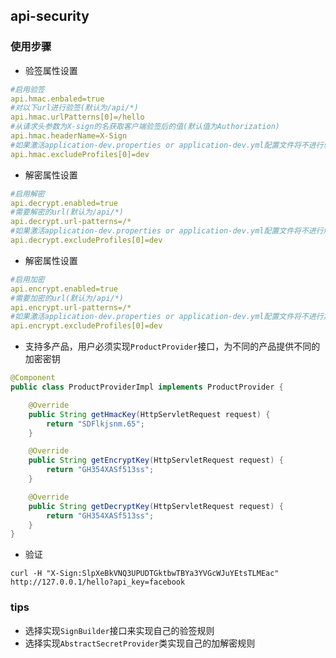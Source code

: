 ## api-security
### 使用步骤
- 验签属性设置
```yaml
#启用验签
api.hmac.enbaled=true
#对以下url进行验签(默认为/api/*)
api.hmac.urlPatterns[0]=/hello
#从请求头参数为X-sign的名获取客户端验签后的值(默认值为Authorization)
api.hmac.headerName=X-Sign
#如果激活application-dev.properties or application-dev.yml配置文件将不进行验签
api.hmac.excludeProfiles[0]=dev
```
- 解密属性设置
```yaml
#启用解密
api.decrypt.enabled=true
#需要解密的url(默认为/api/*)
api.decrypt.url-patterns=/*
#如果激活application-dev.properties or application-dev.yml配置文件将不进行解密
api.decrypt.excludeProfiles[0]=dev
```
- 解密属性设置
```yaml
#启用加密
api.encrypt.enabled=true
#需要加密的url(默认为/api/*)
api.encrypt.url-patterns=/*
#如果激活application-dev.properties or application-dev.yml配置文件将不进行加密
api.encrypt.excludeProfiles[0]=dev
```
- 支持多产品，用户必须实现`ProductProvider`接口，为不同的产品提供不同的加密密钥
```java
@Component
public class ProductProviderImpl implements ProductProvider {

    @Override
    public String getHmacKey(HttpServletRequest request) {
        return "SDFlkjsnm.65";
    }

    @Override
    public String getEncryptKey(HttpServletRequest request) {
        return "GH354XASf513ss";
    }

    @Override
    public String getDecryptKey(HttpServletRequest request) {
        return "GH354XASf513ss";
    }
}
```
- 验证
```jshelllanguage
curl -H "X-Sign:SlpXeBkVNQ3UPUDTGktbwTBYa3YVGcWJuYEtsTLMEac"  http://127.0.0.1/hello?api_key=facebook
```
### tips
* 选择实现`SignBuilder`接口来实现自己的验签规则
* 选择实现`AbstractSecretProvider`类实现自己的加解密规则